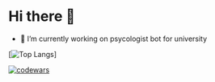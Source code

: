 # Hi there 👋

- 🔭 I’m currently working on psycologist bot for university



[![Top Langs](https://github-readme-stats.vercel.app/api/top-langs/?username=gerasimovtltsu&layout=compact)]

[![codewars](https://www.codewars.com/users/oldqqw/badges/large)](https://www.codewars.com/users/oldqqw)
